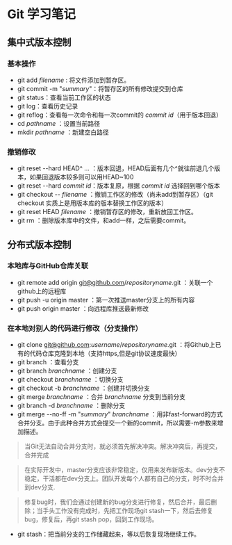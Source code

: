 # Git 学习笔记

## 集中式版本控制

### 基本操作

- git add *filename* : 将文件添加到暂存区。
- git commit -m "*summary*"：将暂存区的所有修改提交到仓库
- git status：查看当前工作区的状态
- git log：查看历史记录
- git reflog：查看每一次命令和每一次commit的 *commit id*（用于版本回退）
- cd *pathname* ：设置当前路径
- mkdir *pathname* ：新建空白路径

### 撤销修改

- git reset --hard HEAD^ ... ：版本回退，HEAD后面有几个^就往前退几个版本，如果回退版本较多则可以用HEAD~100
- git reset --hard *commit id*：版本复原，根据 *commit id* 选择回到哪个版本
- git checkout -- *filename* ：撤销工作区的修改（尚未add到暂存区）（git checkout 实质上是用版本库的版本替换工作区的版本）
- git reset HEAD *filename* ：撤销暂存区的修改，重新放回工作区。
- git rm ：删除版本库中的文件，和add一样，之后需要commit。

## 分布式版本控制

### 本地库与GitHub仓库关联
- git remote add origin git@github.com/*repositoryname*.git ：关联一个github上的远程库
- git push -u origin master ：第一次推送master分支上的所有内容
- git push origin master ：向远程库推送最新修改

### 在本地对别人的代码进行修改（分支操作）

- git clone git@github.com:*username*/*repositoryname*.git ：将Github上已有的代码仓库克隆到本地（支持https,但是git协议速度最快）
- git branch ：查看分支
- git branch *branchname* ：创建分支
- git checkout *branchname* ：切换分支
- git checkout -b *branchname* ：创建并切换分支
- git merge *branchname* ：合并 *branchname* 分支到当前分支
- git branch -d *branchname* ：删除分支
- git merge --no-ff -m "*summary*" *branchname* ：用非fast-forward的方式合并分支。由于此种合并方式会提交一个新的commit，所以需要-m参数来增加描述。


> 当Git无法自动合并分支时，就必须首先解决冲突。解决冲突后，再提交，合并完成

> 在实际开发中，master分支应该非常稳定，仅用来发布新版本。dev分支不稳定，干活都在dev分支上。团队开发每个人都有自己的分支，时不时合并到dev分支.

> 修复bug时，我们会通过创建新的bug分支进行修复，然后合并，最后删除；当手头工作没有完成时，先把工作现场git stash一下，然后去修复bug，修复后，再git stash pop，回到工作现场。

- git stash：把当前分支的工作储藏起来，等以后恢复现场继续工作。


